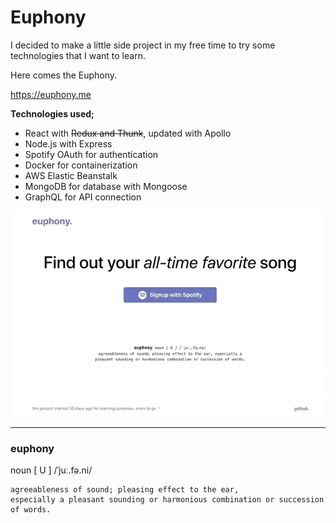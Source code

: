 # Euphony

I decided to make a little side project in my free time to try some technologies that I want to learn. 

Here comes the Euphony.

https://euphony.me

**Technologies used;**
- React with ~~Redux and Thunk~~, updated with Apollo
- Node.js with Express
- Spotify OAuth for authentication
- Docker for containerization
- AWS Elastic Beanstalk
- MongoDB for database with Mongoose
- GraphQL for API connection

![Scheme](client/public/assets/images/demo.gif)

---

### euphony 
noun [ U ] /ˈjuː.fə.ni/

```
agreeableness of sound; pleasing effect to the ear, 
especially a pleasant sounding or harmonious combination or succession of words.
```
